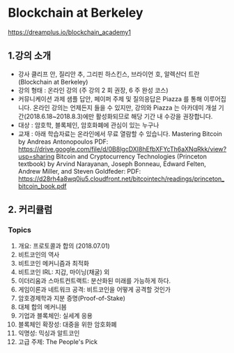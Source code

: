 # Blockchain at Berkeley

https://dreamplus.io/blockchain_academy1

## 1.강의 소개

- 강사
  클리프 안, 질리안 추, 그리핀 하스킨스, 브라이언 호, 알렉산더 트란 (Blockchain at Berkeley)
- 강의 형태 : 온라인 강의 (주 강의 2 회 권장, 6 주 완성 코스)
- 커뮤니케이션
  과제 샘플 답안, 페이퍼 주제 및 질의응답은 Piazza 를 통해 이루어집니다. 온라인 강의는 언제든지 들을 수 있지만, 강의와 Piazza 는 아카데미 개설 기간(2018.6.18~2018.8.3)에만 활성화되므로 해당 기간 내 수강을 권장합니다.
- 대상 : 암호학, 블록체인, 암호화폐에 관심이 있는 누구나
- 교재 : 아래 학습자료는 온라인에서 무료 열람할 수 있습니다.
  Mastering Bitcoin by Andreas Antonopoulos
  PDF: https://drive.google.com/file/d/0B8lgcDXI8hEfbXFYcTh6aXNqRkk/view?usp=sharing
  Bitcoin and Cryptocurrency Technologies (Princeton textbook) by Arvind Narayanan, Joseph Bonneau, Edward Felten, Andrew Miller, and Steven Goldfeder:
  PDF: https://d28rh4a8wq0iu5.cloudfront.net/bitcointech/readings/princeton_bitcoin_book.pdf

## 2. 커리큘럼

### Topics

1.  개요: 프로토콜과 합의 (2018.07.01)
2.  비트코인의 역사
3.  비트코인 메커니즘과 최적화
4.  비트코인 IRL: 지갑, 마이닝(채굴) 외
5.  이더리움과 스마트컨트랙트: 분산화된 미래를 가능하게 하다.
6.  게임이론과 네트워크 공격: 비트코인을 어떻게 공격할 것인가
7.  암호경제학과 지분 증명(Proof-of-Stake)
8.  대체 합의 메커니븜
9.  기업과 블록체인: 실세계 응용
10. 블록체인 확장성: 대중을 위한 암호화폐
11. 익명성: 믹싱과 알트코인
12. 고급 주제: The People's Pick
